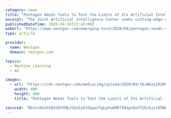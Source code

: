 ```yaml
---
category: news
title: "Pentagon Needs Tools to Test the Limits of Its Artificial Intelligence Projects"
excerpt: "The Joint Artificial Intelligence Center seeks cutting-edge evaluation capabilities to assess what systems can and can’t effectively do."
publishedDateTime: 2020-04-16T21:43:00Z
webUrl: "https://www.nextgov.com/emerging-tech/2020/04/pentagon-needs-tools-test-limits-its-artificial-intelligence-projects/164687/"
type: article

provider:
  name: Nextgov
  domain: nextgov.com

topics:
  - Machine Learning
  - AI

images:
  - url: "https://cdn.nextgov.com/media/img/upload/2020/04/16/NGai20200416/open-graph.jpg"
    width: 400
    height: 400
    title: "Pentagon Needs Tools to Test the Limits of Its Artificial Intelligence Projects"

secured: "ObJvnkUih5Qd18YkMpJSGxZyDJdqywJfgLphuA0R7fW1pvQzXT28zhjssO5BRhsazVRwd6QxP1MjoNz6D8RoNqnwrsGPH42v1wwZ9j8lPnY82EcneRw2aHsZ62iWa6LBYj/TfqT6dipMoJKwJ+Xd4zt8rt1qIW6gWiCzKi7qn8rJ/4e1gucdRHbcYkOWPWQojBMFgseeoWlIrrE1E21O9nHz0aRnC7F6w11PaIK2bCwfA0p4eSvcvCAw+VcSGNQ+iIu5tOg07//qqSJaWCAmy9JvHc9wj6INDOU2kd+uCx8gwdim6jxRxUd1ub095hqOwwBaK2cjJV/aunlTosvfdfFdHLEDdsQK6gczXa4rz6C4+0Y4OTQqJCM2uvi/JsUR3J/smu6/+nOSTOWeguJKo3X0K+bVXVy5DRTqd85rmzBHY6zwQaCZmcvfmELxLOODVO2NZ4SuSOqAKpFOe1WvAWi3JaPt2BCR6S/1pURPSLI=;+hziboQRk7CAc3GwiY5Oeg=="
---
```


